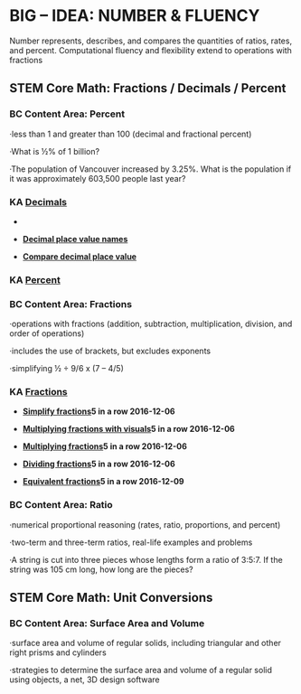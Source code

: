 # BIG – IDEA: NUMBER & FLUENCY

Number represents, describes, and compares the quantities of ratios, rates, and percent. Computational fluency and flexibility extend to operations with fractions

## STEM Core Math: Fractions / Decimals / Percent

### BC Content Area: Percent

·less than 1 and greater than 100 \(decimal and fractional percent\)

·What is ½% of 1 billion?

·The population of Vancouver increased by 3.25%. What is the population if it was approximately 603,500 people last year?

### KA [**Decimals**](https://www.khanacademy.org/coach/reports/exercises?dateRange=30&classList=5653164804014080&condition=all&mission=math&search=decimals&detail=ag5zfmtoYW4tYWNhZGVteXJUCxIIVXNlckRhdGEiRnVzZXJfaWRfa2V5X2h0dHA6Ly9pZC5raGFuYWNhZGVteS5vcmcvYzM1Mjg1ZjU0MDk5NDU2Y2IxYTgxOTY5NzI2NmJhYTMM)

* 
* [**Decimal place value names**](https://www.khanacademy.org/math/arithmetic-home/arith-review-decimals/decimal-pv-intro/e/identifying-decimal-place-values)

* [**Compare decimal place value**](https://www.khanacademy.org/math/pre-algebra/pre-algebra-decimals/pre-algebra-comparing-decimalss/e/comparing-decimal-place-value)

### KA [**Percent**](https://www.khanacademy.org/coach/reports/exercises?dateRange=30&classList=5653164804014080&condition=all&mission=math&search=percents&detail=ag5zfmtoYW4tYWNhZGVteXJUCxIIVXNlckRhdGEiRnVzZXJfaWRfa2V5X2h0dHA6Ly9pZC5raGFuYWNhZGVteS5vcmcvYzM1Mjg1ZjU0MDk5NDU2Y2IxYTgxOTY5NzI2NmJhYTMM)

### BC Content Area: Fractions

·operations with fractions \(addition, subtraction, multiplication, division, and order of operations\)

·includes the use of brackets, but excludes exponents

·simplifying ½ ÷ 9/6 x \(7 – 4/5\)

### KA [**Fractions**](https://www.khanacademy.org/coach/reports/exercises?dateRange=30&classList=5653164804014080&condition=all&mission=math&search=fractions&detail=ag5zfmtoYW4tYWNhZGVteXJUCxIIVXNlckRhdGEiRnVzZXJfaWRfa2V5X2h0dHA6Ly9pZC5raGFuYWNhZGVteS5vcmcvYzM1Mjg1ZjU0MDk5NDU2Y2IxYTgxOTY5NzI2NmJhYTMM)

* [**Simplify fractions**](https://www.khanacademy.org/math/arithmetic-home/arith-review-fractions/visualizing-equiv-frac/e/simplifying_fractions)**5 in a row 2016-12-06**

* [**Multiplying fractions with visuals**](https://www.khanacademy.org/math/pre-algebra/pre-algebra-fractions/pre-algebra-multiply-fractions/e/understanding-multiplying-fractions-by-fractions)**5 in a row 2016-12-06**

* [**Multiplying fractions**](https://www.khanacademy.org/math/pre-algebra/pre-algebra-fractions/pre-algebra-multiply-fractions/e/multiplying_fractions_0.5)**5 in a row 2016-12-06**

* [**Dividing fractions**](https://www.khanacademy.org/math/pre-algebra/pre-algebra-fractions/pre-algebra-dividing-fractions/e/dividing_fractions_1.5)**5 in a row 2016-12-06**

* [**Equivalent fractions**](https://www.khanacademy.org/math/arithmetic-home/arith-review-fractions/visualizing-equiv-frac/e/equivalent_fractions)**5 in a row 2016-12-09**


### BC Content Area: Ratio

·numerical proportional reasoning \(rates, ratio, proportions, and percent\)

·two-term and three-term ratios, real-life examples and problems

·A string is cut into three pieces whose lengths form a ratio of 3:5:7. If the string was 105 cm long, how long are the pieces?

## STEM Core Math: Unit Conversions

### BC Content Area: Surface Area and Volume

·surface area and volume of regular solids, including triangular and other right prisms and cylinders

·strategies to determine the surface area and volume of a regular solid using objects, a net, 3D design software



